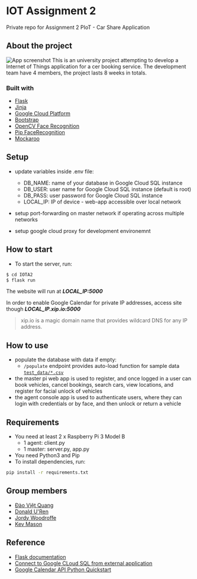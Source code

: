 # IOT Assignment 2
Private repo for Assignment 2 PIoT - Car Share Application

## About the project
![App screenshot](https://github.com/jordanwoodroffe/IOTA2/blob/develop/wiki/app%20screen_shoot.png)
This is an university project attempting to develop a Internet of Things application for a cer booking service. The development team have 4 members, the project lasts 8 weeks in totals.

### Built with
- [Flask](https://palletsprojects.com/p/flask/)
- [Jinja](https://jinja.palletsprojects.com/en/2.11.x/)
- [Google Cloud Platform](https://cloud.google.com/)
- [Bootstrap](https://getbootstrap.com/)
- [OpenCV Face Recognition](https://pypi.org/project/opencv-python/)
- [Pip FaceRecognition](https://pypi.org/project/face-recognition/)
- [Mockaroo](https://mockaroo.com/)

## Setup
- update variables inside .env file:   
  - DB_NAME: name of your database in Google Cloud SQL instance
  - DB_USER: user name for Google Cloud SQL instance (default is root)
  - DB_PASS: user password for Google Cloud SQL instance
  - LOCAL_IP: IP of device - web-app accessible over local network

- setup port-forwarding on master network if operating across multiple networks

- setup google cloud proxy for development environemnt

## How to start
- To start the server, run:

```sh
$ cd IOTA2
$ flask run
```
The website will run at ***LOCAL_IP:5000***

In order to enable Google Calendar for private IP addresses, access site though ***LOCAL_IP.xip.io:5000***
> xip.io is a magic domain name that provides wildcard DNS for any IP address.

## How to use
- populate the database with data if empty:
  - ```/populate``` endpoint provides auto-load function for sample data [```test_data/*.csv```](https://github.com/jordanwoodroffe/IOTA2/test_data)
- the master pi web app is used to register, and once logged in a user can book vehicles, cancel bookings, search cars, view locations, and register for facial unlock of vehicles
- the agent console app is used to authenticate users, where they can login with credentials or by face, and then unlock or return a vehicle

## Requirements
- You need at least 2 x Raspberry Pi 3 Model B
  - 1 agent: client.py
  - 1 master: server.py, app.py
- You need Python3 and Pip
- To install dependencies, run:
```sh
pip install -r requirements.txt
```

## Group members
- [Đào Việt Quang](https://github.com/DanDanDao)
- [Donald U'Ren](https://github.com/donald-uren)
- [Jordy Woodroffe](https://github.com/jordanwoodroffe)
- [Kev Mason](https://github.com/Evzy)

## Reference
- [Flask documentation](https://flask.palletsprojects.com/en/1.1.x/)
- [Connect to Google CLoud SQL from external application](https://cloud.google.com/sql/docs/mysql/connect-external-app)
- [Google Calendar API Python Quickstart](https://developers.google.com/calendar/quickstart/python)
